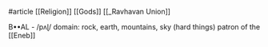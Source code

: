 #article 
[[Religion]]
[[Gods]]
[[_Ravhavan Union]]

B••AL - /pʌɭ/
domain: rock, earth, mountains, sky (hard things)
patron of the [[Eneb]]
